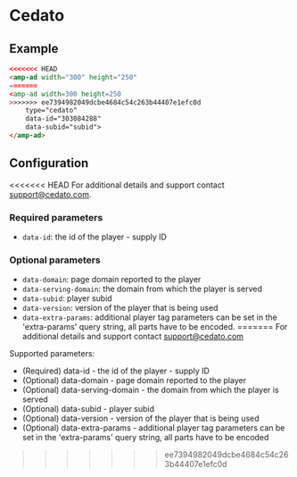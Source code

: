 <!---
Copyright 2018 The AMP HTML Authors. All Rights Reserved.

Licensed under the Apache License, Version 2.0 (the "License");
you may not use this file except in compliance with the License.
You may obtain a copy of the License at

      http://www.apache.org/licenses/LICENSE-2.0

Unless required by applicable law or agreed to in writing, software
distributed under the License is distributed on an "AS-IS" BASIS,
WITHOUT WARRANTIES OR CONDITIONS OF ANY KIND, either express or implied.
See the License for the specific language governing permissions and
limitations under the License.
-->

# Cedato

## Example

```html
<<<<<<< HEAD
<amp-ad width="300" height="250"
=======
<amp-ad width=300 height=250
>>>>>>> ee7394982049dcbe4684c54c263b44407e1efc0d
    type="cedato"
    data-id="303084288"
    data-subid="subid">
</amp-ad>
```

## Configuration

<<<<<<< HEAD
For additional details and support contact support@cedato.com.

### Required parameters

-  `data-id`: the id of the player - supply ID

### Optional parameters

-  `data-domain`: page domain reported to the player
-  `data-serving-domain`: the domain from which the player is served
-  `data-subid`: player subid
-  `data-version`: version of the player that is being used
-  `data-extra-params`: additional player tag parameters can be set in the 'extra-params' query string, all parts have to be encoded.
=======
For additional details and support contact support@cedato.com

Supported parameters:
-  (Required) data-id - the id of the player - supply ID
-  (Optional) data-domain - page domain reported to the player
-  (Optional) data-serving-domain - the domain from which the player is served
-  (Optional) data-subid - player subid
-  (Optional) data-version - version of the player that is being used
-  (Optional) data-extra-params - additional player tag parameters can be set in the 'extra-params' query string, all parts have to be encoded
>>>>>>> ee7394982049dcbe4684c54c263b44407e1efc0d
